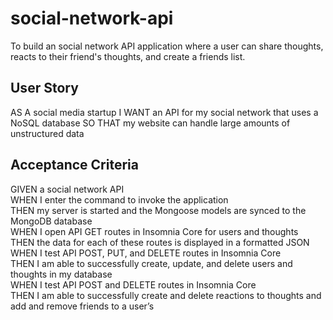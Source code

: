 # social-network-api
To build an social network API application where a user can share thoughts, reacts to their friend's thoughts, and create a friends list.

## User Story

AS A social media startup
I WANT an API for my social network that uses a NoSQL database
SO THAT my website can handle large amounts of unstructured data

## Acceptance Criteria

GIVEN a social network API \
WHEN I enter the command to invoke the application \
THEN my server is started and the Mongoose models are synced to the MongoDB database \
WHEN I open API GET routes in Insomnia Core for users and thoughts \
THEN the data for each of these routes is displayed in a formatted JSON \
WHEN I test API POST, PUT, and DELETE routes in Insomnia Core \
THEN I am able to successfully create, update, and delete users and thoughts in my database \
WHEN I test API POST and DELETE routes in Insomnia Core \
THEN I am able to successfully create and delete reactions to thoughts and add and remove friends to a user’s
